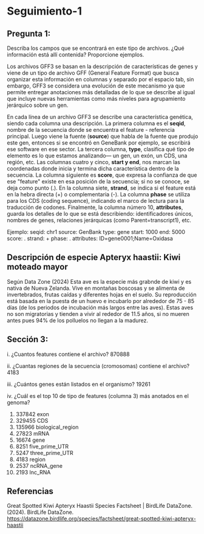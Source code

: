 # Seguimiento-1
## Pregunta 1: 
Describa los campos que se encontrará en este tipo de archivos. ¿Qué información está allí contenida? Proporcione ejemplos.

Los archivos GFF3 se basan en la descripción de características de genes  y viene de un tipo de archivo GFF (General Feature Format) que busca organizar esta información en columnas y separado por el espacio tab, sin embargo, GFF3 se considera una evolución de este mecanismo ya que permite entregar anotaciones más detalladas de lo que se describe al igual que incluye nuevas herramientas como más niveles para agrupamiento jerárquico sobre un gen.  

En cada línea de un archivo GFF3 se describe una característica genética, siendo cada columna una descripción. La primera columna es el **seqid**, nombre de la secuencia donde se encuentra el feature - referencia principal. Luego viene la fuente (**source**) que habla de la fuente que produjo este gen, entonces si se encontró en GeneBank por ejemplo, se escribirá ese software en ese sector. La tercera columna, **type**, clasifica qué tipo de elemento es lo que estamos analizando— un gen, un exón, un CDS, una región, etc. Las columnas cuatro y cinco, **start y end**, nos marcan las coordenadas donde inicia y termina dicha característica dentro de la secuencia. La columna siguiente es **score**, que expresa la confianza de que ese "feature" existe en esa posición de la secuencia; si no se conoce, se deja como punto (.). En la columna siete, **strand**, se indica si el feature está en la hebra directa (+) o complementaria (-). La columna **phase** se utiliza para los CDS (coding sequence), indicando el marco de lectura para la traducción de codones. Finalmente, la columna número 10, **attributes**, guarda los detalles de lo que se está describiendo: identificadores únicos, nombres de genes, relaciones jerárquicas (como Parent=transcript1), etc.

Ejemplo:
seqid: chr1  source: GenBank   type: gene  start: 1000  end: 5000  score: .  strand: +  phase: .  attributes: ID=gene0001;Name=Oxidasa


## Descripción de especie Apteryx haastii: Kiwi moteado mayor
Según Data Zone (2024) Esta ave es la especie más grabnde de kiwi y es nativa de Nueva Zelanda. Vive en montañas boscosas y se alimenta de invertebrados, frutas caídas y diferentes hojas en el suelo. Su reproducción está basada en la puesta de un huevo e incubarlo por alrededor de 75 - 85 días (de los periodos de incubación más largos entre las aves). Estas aves no son migratorias y tienden a vivir al rededor de 11.5 años, si no mueren antes pues 94% de los polluelos no llegan a la madurez. 

## Sección 3:
i. ¿Cuantos features contiene el archivo?
870888

ii. ¿Cuantas regiones de la secuencia (cromosomas) contiene el archivo?
4183

iii. ¿Cuántos genes están listados en el organismo?
19261

iv. ¿Cuál es el top 10 de tipo de features (columna 3) más anotados en el
genoma?

 1. 337842 exon
 2. 329455 CDS
 3. 135966 biological_region
 4. 27823 mRNA
 5. 16674 gene
 6. 8251 five_prime_UTR
 7. 5247 three_prime_UTR
 8. 4183 region
 9. 2537 ncRNA_gene
 10. 2193 lnc_RNA

## Referencias
Great Spotted Kiwi Apteryx Haastii Species Factsheet | BirdLife DataZone. (2024). BirdLife DataZone. https://datazone.birdlife.org/species/factsheet/great-spotted-kiwi-apteryx-haastii
